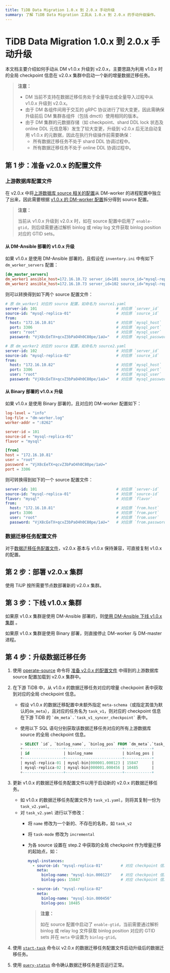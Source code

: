```yaml
---
title: TiDB Data Migration 1.0.x 到 2.0.x 手动升级
summary: 了解 TiDB Data Migration 工具从 1.0.x 到 2.0.x 的手动升级操作。
---
```


# TiDB Data Migration 1.0.x 到 2.0.x 手动升级

本文档主要介绍如何手动从 DM v1.0.x 升级到 v2.0.x，主要思路为利用 v1.0.x 时的全局 checkpoint 信息在 v2.0.x 集群中启动一个新的增量数据迁移任务。

> **注意：**
>
> - DM 当前不支持在数据迁移任务处于全量导出或全量导入过程中从 v1.0.x 升级到 v2.0.x。
> - 由于 DM 各组件间用于交互的 gRPC 协议进行了较大变更，因此需确保升级前后 DM 集群各组件（包括 dmctl）使用相同的版本。
> - 由于 DM 集群的元数据存储（如 checkpoint、shard DDL lock 状态及 online DDL 元信息等）发生了较大变更，升级到 v2.0.x 后无法自动复用 v1.0.x 的元数据，因此在执行升级操作前需要确保：
>     - 所有数据迁移任务不处于 shard DDL 协调过程中。
>     - 所有数据迁移任务不处于 online DDL 协调过程中。

## 第 1 步：准备 v2.0.x 的配置文件

### 上游数据库配置文件

在 v2.0.x 中将[上游数据库 source 相关的配置](source-configuration-file.md)从 DM-worker 的进程配置中独立了出来，因此需要根据 [v1.0.x 的 DM-worker 配置](https://docs.pingcap.com/zh/tidb-data-migration/stable/dm-worker-configuration-file)拆分得到 source 配置。

> **注意：**
>
> 当前从 v1.0.x 升级到 v2.0.x 时，如在 source 配置中启用了 `enable-gtid`，则后续需要通过解析 binlog 或 relay log 文件获取 binlog position 对应的 GTID sets。

#### 从 DM-Ansible 部署的 v1.0.x 升级

如果 v1.0.x 是使用 DM-Ansible 部署的，且假设在 `inventory.ini` 中有如下 `dm_worker_servers` 配置：

```ini
[dm_master_servers]
dm_worker1 ansible_host=172.16.10.72 server_id=101 source_id="mysql-replica-01" mysql_host=172.16.10.81 mysql_user=root mysql_password='VjX8cEeTX+qcvZ3bPaO4h0C80pe/1aU=' mysql_port=3306
dm_worker2 ansible_host=172.16.10.73 server_id=102 source_id="mysql-replica-02" mysql_host=172.16.10.82 mysql_user=root mysql_password='VjX8cEeTX+qcvZ3bPaO4h0C80pe/1aU=' mysql_port=3306
```

则可以转换得到如下两个 source 配置文件：

```yaml
# 原 dm_worker1 对应的 source 配置，如命名为 source1.yaml
server-id: 101                                   # 对应原 `server_id`
source-id: "mysql-replica-01"                    # 对应原 `source_id`
from:
  host: "172.16.10.81"                           # 对应原 `mysql_host`
  port: 3306                                     # 对应原 `mysql_port`
  user: "root"                                   # 对应原 `mysql_user`
  password: "VjX8cEeTX+qcvZ3bPaO4h0C80pe/1aU="   # 对应原 `mysql_password`
```

```yaml
# 原 dm_worker2 对应的 source 配置，如命名为 source2.yaml
server-id: 102                                   # 对应原 `server_id`
source-id: "mysql-replica-02"                    # 对应原 `source_id`
from:
  host: "172.16.10.82"                           # 对应原 `mysql_host`
  port: 3306                                     # 对应原 `mysql_port`
  user: "root"                                   # 对应原 `mysql_user`
  password: "VjX8cEeTX+qcvZ3bPaO4h0C80pe/1aU="   # 对应原 `mysql_password`
```

#### 从 Binary 部署的 v1.0.x 升级

如果 v1.0.x 是使用 Binary 部署的，且对应的 DM-worker 配置如下：

```toml
log-level = "info"
log-file = "dm-worker.log"
worker-addr = ":8262"

server-id = 101
source-id = "mysql-replica-01"
flavor = "mysql"

[from]
host = "172.16.10.81"
user = "root"
password = "VjX8cEeTX+qcvZ3bPaO4h0C80pe/1aU="
port = 3306
```

则可转换得到如下的一个 source 配置文件：

```yaml
server-id: 101                                   # 对应原 `server-id`
source-id: "mysql-replica-01"                    # 对应原 `source-id`
flavor: "mysql"                                  # 对应原 `flavor`
from:
  host: "172.16.10.81"                           # 对应原 `from.host`
  port: 3306                                     # 对应原 `from.port`
  user: "root"                                   # 对应原 `from.user`
  password: "VjX8cEeTX+qcvZ3bPaO4h0C80pe/1aU="   # 对应原 `from.password`
```

### 数据迁移任务配置文件

对于[数据迁移任务配置文件](task-configuration-file.md)，v2.0.x 基本与 v1.0.x 保持兼容，可直接复制 v1.0.x 的配置。

## 第 2 步：部署 v2.0.x 集群

使用 TiUP 按所需要节点数部署新的 v2.0.x 集群。

## 第 3 步：下线 v1.0.x 集群

如果原 v1.0.x 集群是使用 DM-Ansible 部署的，则[使用 DM-Ansible 下线 v1.0.x 集群](https://docs.pingcap.com/zh/tidb-data-migration/stable/cluster-operations#%E4%B8%8B%E7%BA%BF%E9%9B%86%E7%BE%A4) 。

如果原 v1.0.x 集群是使用 Binary 部署，则直接停止 DM-worker 与 DM-master 进程。

## 第 4 步：升级数据迁移任务

1. 使用 [operate-source](manage-source.md#加载数据源配置) 命令将 [准备 v2.0.x 的配置文件](#第-1-步准备-v20x-的配置文件) 中得到的上游数据库 source 配置加载到 v2.0.x 集群中。

2. 在下游 TiDB 中，从 v1.0.x 的数据迁移任务对应的增量 checkpoint 表中获取到对应的全局 checkpoint 信息。

    - 假设 v1.0.x 的数据迁移配置中未额外指定 `meta-schema`（或指定其值为默认的`dm_meta`），且对应的任务名为 `task_v1`，则对应的 checkpoint 信息在下游 TiDB 的 ``` `dm_meta`.`task_v1_syncer_checkpoint` ``` 表中。
    - 使用以下 SQL 语句分别获取该数据迁移任务对应的所有上游数据库 source 的全局 checkpoint 信息。

        ```sql
        > SELECT `id`, `binlog_name`, `binlog_pos` FROM `dm_meta`.`task_v1_syncer_checkpoint` WHERE `is_global`=1;
        +------------------+-------------------------+------------+
        | id               | binlog_name             | binlog_pos |
        +------------------+-------------------------+------------+
        | mysql-replica-01 | mysql-bin|000001.000123 | 15847      |
        | mysql-replica-02 | mysql-bin|000001.000456 | 10485      |
        +------------------+-------------------------+------------+
        ```

3. 更新 v1.0.x 的数据迁移任务配置文件以用于启动新的 v2.0.x 的数据迁移任务。

    - 如 v1.0.x 的数据迁移任务配置文件为 `task_v1.yaml`，则将其复制一份为 `task_v2.yaml`。
    - 对 `task_v2.yaml` 进行以下修改：
        - 将 `name` 修改为一个新的、不存在的名称，如 `task_v2`
        - 将 `task-mode` 修改为 `incremental`
        - 为各 source 设置在 step.2 中获取的全局 checkpoint 作为增量迁移的起始点，如：

            ```yaml
            mysql-instances:
              - source-id: "mysql-replica-01"        # 对应 checkpoint 信息所属的 `id`
                meta:
                  binlog-name: "mysql-bin.000123"    # 对应 checkpoint 信息中的 `binlog_name`，但不包含 `|000001` 部分
                  binlog-pos: 15847                  # 对应 checkpoint 信息中的 `binlog_pos`
            
              - source-id: "mysql-replica-02"
                meta:
                  binlog-name: "mysql-bin.000456"
                  binlog-pos: 10485
            ```
            
            > **注意：**
            >
            > 如在 source 配置中启动了 `enable-gtid`，当前需要通过解析 binlog 或 relay log 文件获取 binlog position 对应的 GTID sets 并在 `meta` 中设置为 `binlog-gtid`。

4. 使用 [`start-task`](create-task.md) 命令以 v2.0.x 的数据迁移任务配置文件启动升级后的数据迁移任务。

5. 使用 [`query-status`](query-status.md) 命令确认数据迁移任务是否运行正常。
